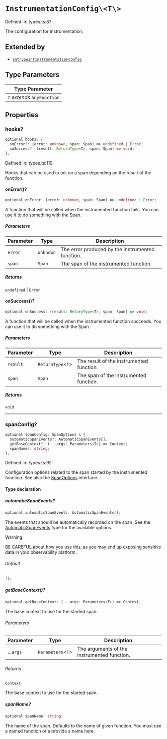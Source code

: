 # `InstrumentationConfig\<T\>`

Defined in: types.ts:87

The configuration for instrumentation.

## Extended by

- [`EntrypointInstrumentationConfig`](EntrypointInstrumentationConfig.md)

## Type Parameters

| Type Parameter              |
| --------------------------- |
| `T` _extends_ `AnyFunction` |

## Properties

### hooks?

```ts
optional hooks: {
  onError?: (error: unknown, span: Span) => undefined | Error;
  onSuccess?: (result: ReturnType<T>, span: Span) => void;
};
```

Defined in: types.ts:119

Hooks that can be used to act on a span depending on the result of the function.

#### onError()?

```ts
optional onError: (error: unknown, span: Span) => undefined | Error;
```

A function that will be called when the instrumented function fails.
You can use it to do something with the Span.

##### Parameters

| Parameter | Type      | Description                                      |
| --------- | --------- | ------------------------------------------------ |
| `error`   | `unknown` | The error produced by the instrumented function. |
| `span`    | `Span`    | The span of the instrumented function.           |

##### Returns

`undefined` \| `Error`

#### onSuccess()?

```ts
optional onSuccess: (result: ReturnType<T>, span: Span) => void;
```

A function that will be called when the instrumented function succeeds.
You can use it to do something with the Span.

##### Parameters

| Parameter | Type                | Description                              |
| --------- | ------------------- | ---------------------------------------- |
| `result`  | `ReturnType`\<`T`\> | The result of the instrumented function. |
| `span`    | `Span`              | The span of the instrumented function.   |

##### Returns

`void`

---

### spanConfig?

```ts
optional spanConfig: SpanOptions & {
  automaticSpanEvents?: AutomaticSpanEvents[];
  getBaseContext?: (...args: Parameters<T>) => Context;
  spanName?: string;
};
```

Defined in: types.ts:92

Configuration options related to the span started by the instrumented function.
See also the [SpanOptions](https://open-telemetry.github.io/opentelemetry-js/interfaces/_opentelemetry_api._opentelemetry_api.SpanOptions.html) interface.

#### Type declaration

##### automaticSpanEvents?

```ts
optional automaticSpanEvents: AutomaticSpanEvents[];
```

The events that should be automatically recorded on the span.
See the [AutomaticSpanEvents](../type-aliases/AutomaticSpanEvents.md) type for the available options.

> [!WARNING]
> BE CAREFUL about how you use this, as you may end up exposing sensitive data in your observability platform.

###### Default

```ts
[];
```

##### getBaseContext()?

```ts
optional getBaseContext: (...args: Parameters<T>) => Context;
```

The base context to use for the started span.

###### Parameters

| Parameter | Type                | Description                                 |
| --------- | ------------------- | ------------------------------------------- |
| ...`args` | `Parameters`\<`T`\> | The arguments of the instrumented function. |

###### Returns

`Context`

The base context to use for the started span.

##### spanName?

```ts
optional spanName: string;
```

The name of the span. Defaults to the name of given function.
You must use a named function or a provide a name here.
